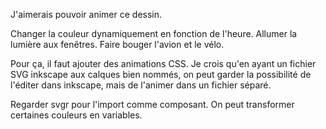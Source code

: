 J'aimerais pouvoir animer ce dessin.

Changer la couleur dynamiquement en fonction de l'heure.
Allumer la lumière aux fenêtres.
Faire bouger l'avion et le vélo.

Pour ça, il faut ajouter des animations CSS.
Je crois qu'en ayant un fichier SVG inkscape aux calques bien nommés, on peut garder la possibilité de l'éditer dans inkscape, mais de l'animer dans un fichier séparé.

Regarder svgr pour l'import comme composant. On peut transformer certaines couleurs en variables.

